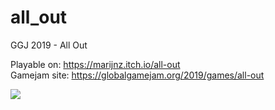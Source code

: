 # all_out
GGJ 2019 - All Out

Playable on: <https://marijnz.itch.io/all-out> </br>
Gamejam site: <https://globalgamejam.org/2019/games/all-out>

![](https://media.giphy.com/media/5hdjEZvg310tXJQETh/giphy.gif)
